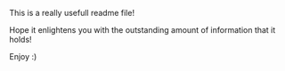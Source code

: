 This is a really usefull readme file! 


Hope it enlightens you with the outstanding amount of information that 
it holds!



Enjoy :)

